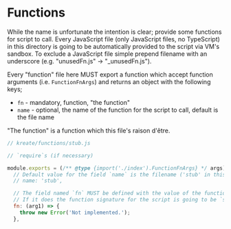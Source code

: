# Functions

While the name is unfortunate the intention is clear; provide some functions for script to call. Every JavaScript file (only JavaScript files, no TypeScript) in this directory is going to be automatically provided to the script via VM's sandbox. To exclude a JavaScript file simple prepend filename with an underscore (e.g. "unusedFn.js" -> "_unusedFn.js").

Every "function" file here MUST export a function which accept function arguments (i.e. `FunctionFnArgs`) and returns an object with the following keys;
* `fn` - mandatory, function, "the function"
* `name` - optional, the name of the function for the script to call, default is the file name

"The function" is a function which this file's raison d'être.

```js
// kreate/functions/stub.js

// `require`s (if necessary)

module.exports = (/** @type {import('./index').FunctionFnArgs} */ args) => ({
  // Default value for the field `name` is the filename ('stub' in this case);
  // name: 'stub',

  // The field named `fn` MUST be defined with the value of the function. It may accept parameters.
  // If it does the function signature for the script is going to be `stub(arg1[, arg2, ...])`
  fn: (arg1) => {
    throw new Error('Not implemented.');
  },
```
